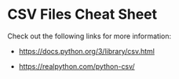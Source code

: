 # CSV Files Cheat Sheet

Check out the following links for more information:

* https://docs.python.org/3/library/csv.html

* https://realpython.com/python-csv/
